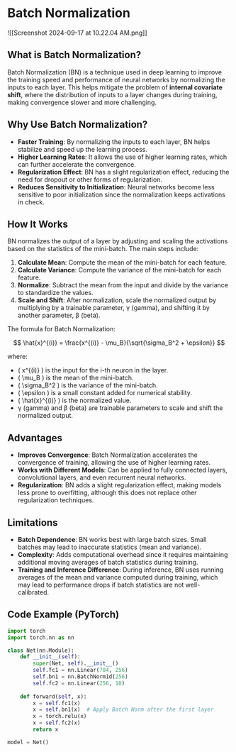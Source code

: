 # Batch Normalization

![[Screenshot 2024-09-17 at 10.22.04 AM.png]]

## What is Batch Normalization?

Batch Normalization (BN) is a technique used in deep learning to improve the training speed and performance of neural networks by normalizing the inputs to each layer. This helps mitigate the problem of **internal covariate shift**, where the distribution of inputs to a layer changes during training, making convergence slower and more challenging.

## Why Use Batch Normalization?

- **Faster Training**: By normalizing the inputs to each layer, BN helps stabilize and speed up the learning process.
- **Higher Learning Rates**: It allows the use of higher learning rates, which can further accelerate the convergence.
- **Regularization Effect**: BN has a slight regularization effect, reducing the need for dropout or other forms of regularization.
- **Reduces Sensitivity to Initialization**: Neural networks become less sensitive to poor initialization since the normalization keeps activations in check.

## How It Works

BN normalizes the output of a layer by adjusting and scaling the activations based on the statistics of the mini-batch. The main steps include:
1. **Calculate Mean**: Compute the mean of the mini-batch for each feature.
2. **Calculate Variance**: Compute the variance of the mini-batch for each feature.
3. **Normalize**: Subtract the mean from the input and divide by the variance to standardize the values.
4. **Scale and Shift**: After normalization, scale the normalized output by multiplying by a trainable parameter, γ (gamma), and shifting it by another parameter, β (beta).

The formula for Batch Normalization:

$$
\hat{x}^{(i)} = \frac{x^{(i)} - \mu_B}{\sqrt{\sigma_B^2 + \epsilon}}
$$

where:
- \( x^{(i)} \) is the input for the i-th neuron in the layer.
- \( \mu_B \) is the mean of the mini-batch.
- \( \sigma_B^2 \) is the variance of the mini-batch.
- \( \epsilon \) is a small constant added for numerical stability.
- \( \hat{x}^{(i)} \) is the normalized value.
- γ (gamma) and β (beta) are trainable parameters to scale and shift the normalized output.

## Advantages

- **Improves Convergence**: Batch Normalization accelerates the convergence of training, allowing the use of higher learning rates.
- **Works with Different Models**: Can be applied to fully connected layers, convolutional layers, and even recurrent neural networks.
- **Regularization**: BN adds a slight regularization effect, making models less prone to overfitting, although this does not replace other regularization techniques.

## Limitations
- **Batch Dependence**: BN works best with large batch sizes. Small batches may lead to inaccurate statistics (mean and variance).
- **Complexity**: Adds computational overhead since it requires maintaining additional moving averages of batch statistics during training.
- **Training and Inference Difference**: During inference, BN uses running averages of the mean and variance computed during training, which may lead to performance drops if batch statistics are not well-calibrated.

## Code Example (PyTorch)
```python
import torch
import torch.nn as nn

class Net(nn.Module):
    def __init__(self):
        super(Net, self).__init__()
        self.fc1 = nn.Linear(784, 256)
        self.bn1 = nn.BatchNorm1d(256)
        self.fc2 = nn.Linear(256, 10)
    
    def forward(self, x):
        x = self.fc1(x)
        x = self.bn1(x)  # Apply Batch Norm after the first layer
        x = torch.relu(x)
        x = self.fc2(x)
        return x

model = Net()
```
